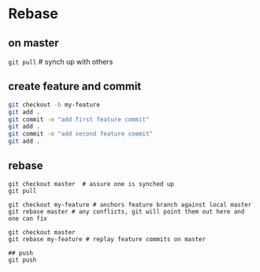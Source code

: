 
# Rebase


## on master
`git pull` # synch up with others

## create feature and commit

```bash
git checkout -b my-feature
git add .
git commit -m "add first feature commit"
git add .
git commit -m "add second feature commit"
git add .
```

## rebase
```
git checkout master  # assure one is synched up
git pull

git checkout my-feature # anchors feature branch against local master
git rebase master # any conflicts, git will point them out here and one can fix

git checkout master 
git rebase my-feature # replay feature commits on master

## push
git push
